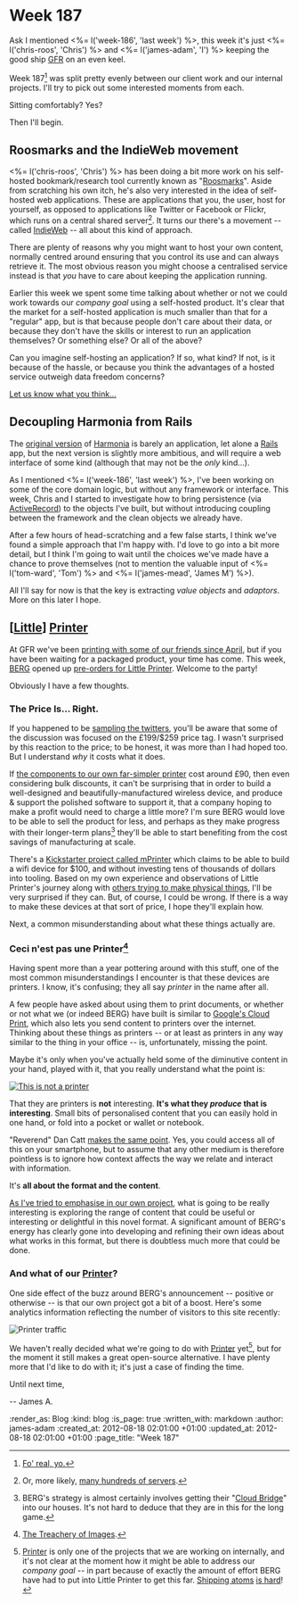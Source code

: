 Week 187
========

Ask I mentioned <%= l('week-186', 'last week') %>, this week it's just <%= l('chris-roos', 'Chris') %> and <%= l('james-adam', 'I') %> keeping the good ship [GFR](/) on an even keel.

Week 187[^187] was split pretty evenly between our client work and our internal projects. I'll try to pick out some interested moments from each.

[^187]: [Fo' real, yo.](http://en.wikipedia.org/wiki/187_(slang) "We is killaz!")

Sitting comfortably? Yes?

Then I'll begin.


Roosmarks and the IndieWeb movement
------------------

<%= l('chris-roos', 'Chris') %> has been doing a bit more work on his self-hosted bookmark/research tool currently known as "[Roosmarks](http://github.com/chrisroos/roosmarks)". Aside from scratching his own itch, he's also very interested in the idea of self-hosted web applications. These are applications that you, the user, host for yourself, as opposed to applications like Twitter or Facebook or Flickr, which runs on a central shared server[^many-servers]. It turns our there's a movement -- called [IndieWeb](http://indiewebcamp.com/Main_Page) -- all about this kind of approach.

[^many-servers]: Or, more likely, [many hundreds of servers](http://gizmodo.com/5632095/justin-bieber-has-dedicated-servers-at-twitter).

There are plenty of reasons why you might want to host your own content, normally centred around ensuring that you control its use and can always retrieve it. The most obvious reason you might choose a centralised service instead is that *you* have to care about keeping the application running.

Earlier this week we spent some time talking about whether or not we could work towards our _company goal_ using a self-hosted product. It's clear that the market for a self-hosted application is much smaller than that for a "regular" app, but is that because people don't care about their data, or because they don't have the skills or interest to run an application themselves? Or something else? Or all of the above?

Can you imagine self-hosting an application? If so, what kind? If not, is it because of the hassle, or because you think the advantages of a hosted service outweigh data freedom concerns?

[Let us know what you think...](#comments)


Decoupling Harmonia from Rails
-------

The [original version](http://github.com/freerange/harmonia) of [Harmonia][] is barely an application, let alone a [Rails](http://rubyonrails.org) app, but the next version is slightly more ambitious, and will require a web interface of some kind (although that may not be the *only* kind...).

As I mentioned <%= l('week-186', 'last week') %>, I've been working on some of the core domain logic, but without any framework or interface. This week, Chris and I started to investigate how to bring persistence (via [ActiveRecord](http://ar.rubyonrails.org/)) to the objects I've built, but without introducing coupling between the framework and the clean objects we already have.

After a few hours of head-scratching and a few false starts, I think we've found a simple approach that I'm happy with. I'd love to go into a bit more detail, but I think I'm going to wait until the choices we've made have a chance to prove themselves (not to mention the valuable input of <%= l('tom-ward', 'Tom') %> and <%= l('james-mead', 'James M') %>).

All I'll say for now is that the key is extracting _value objects_ and _adaptors_. More on this later I hope.


[[Little](http://bergcloud.com/littleprinter/)] [Printer][gfr-printer]
-------

At GFR we've been [printing with some of our friends since April][hello-printer], but if you have been waiting for a packaged product, your time has come. This week, [BERG](http://berglondon.com) opened up [pre-orders for Little Printer](http://uk-shop.bergcloud.com/). Welcome to the party!

Obviously I have a few thoughts.


### The Price Is... Right.

If you happened to be [sampling the twitters](https://twitter.com/#!/search/little%20printer), you'll be aware that some of the discussion was focused on the £199/$259 price tag. I wasn't surprised by this reaction to the price; to be honest, it was more than I had hoped too. But I understand _why_ it costs what it does.

If [the components to our own far-simpler printer](https://github.com/freerange/printer/wiki/Component-list) cost around £90, then even considering bulk discounts, it can't be surprising that in order to build a well-designed and beautifully-manufactured wireless device, and produce & support the polished software to support it, that a company hoping to make a profit would need to charge a little more? I'm sure BERG would love to be able to sell the product for less, and perhaps as they make progress with their longer-term plans[^berg-plan] they'll be able to start benefiting from the cost savings of manufacturing at scale.

[^berg-plan]: BERG's strategy is almost certainly involves getting their "[Cloud Bridge](http://bergcloud.com/littleprinter/#the-bridge)" into our houses. It's not hard to deduce that they are in this for the long game.

There's a [Kickstarter project called mPrinter](http://www.kickstarter.com/projects/1953425088/mprinter-an-analog-printer-for-a-digital-world) which claims to be able to build a wifi device for $100, and without investing tens of thousands of dollars into tooling. Based on my own experience and observations of Little Printer's journey along with [others trying to make physical things](http://rodcorp.typepad.com/rodcorp/2012/08/small-hello-to-little-printer.html), I'll be very surprised if they can. But, of course, I could be wrong. If there is a way to make these devices at that sort of price, I hope they'll explain how.

Next, a common misunderstanding about what these things actually are.

### Ceci n'est pas une Printer[^pipe]

[^pipe]: [The Treachery of Images](http://en.wikipedia.org/wiki/The_Treachery_of_Images).

Having spent more than a year pottering around with this stuff, one of the most common misunderstandings I encounter is that these devices are printers. I know, it's confusing; they all say _printer_ in the name after all.

A few people have asked about using them to print documents, or whether or not what we (or indeed BERG) have built is similar to [Google's Cloud Print](http://www.google.com/cloudprint/), which also lets you send content to printers over the internet. Thinking about these things as printers -- or at least as printers in any  way similar to the thing in your office -- is, unfortunately, missing the point.

Maybe it's only when you've actually held some of the diminutive content in your hand, played with it, that you really understand what the point is:

[![This is not a printer](/images/blog/this-is-not-a-printer-small.jpg)](/images/blog/this-is-not-a-printer.jpg)

That they are printers is **not** interesting. **It's what they *produce* that is interesting**. Small bits of personalised content that you can easily hold in one hand, or fold into a pocket or wallet or notebook.

"Reverend" Dan Catt [makes the same point](http://revdancatt.com/2012/08/15/why-the-little-printer-is-good-aka-someone-on-the-internet-is-wrong-a-response/). Yes, you could access all of this on your smartphone, but to assume that any other medium is therefore pointless is to ignore how context affects the way we relate and interact with information.

It's **all about the format and the content**.

[As I've tried to emphasise in our own project](https://github.com/freerange/printer/wiki/Building-content-services), what is going to be really interesting is exploring the range of content that could be useful or interesting or delightful in this novel format. A significant amount of BERG's energy has clearly gone into developing and refining their own ideas about what works in this format, but there is doubtless much more that could be done.


### And what of our [Printer][gfr-printer]?

One side effect of the buzz around BERG's announcement -- positive or otherwise -- is that our own project got a bit of a boost. Here's some analytics information reflecting the number of visitors to this site recently:

![Printer traffic](/images/blog/printer-traffic.png)

We haven't really decided what we're going to do with [Printer][gfr-printer] yet[^printer-plans], but for the moment it still makes a great open-source alternative. I have plenty more that I'd like to do with it; it's just a case of finding the time.

Until next time,

-- James A.

[^printer-plans]: [Printer][gfr-printer] is only one of the projects that we are working on internally, and it's not clear at the moment how it might be able to address our _company goal_ -- in part because of exactly the amount of effort BERG have had to put into Little Printer to get this far. [Shipping atoms](https://twitter.com/freerange/status/235324391406329856) [is hard](http://berglondon.com/blog/2011/03/15/three-cheers-for-plumen-design-of-the-year/)!



[gfr-printer]: https://exciting.io/printer/
[hello-printer]: https://exciting.io/2012/04/12/hello-printer/
[Harmonia]: http://exciting.io/harmonia

:render_as: Blog
:kind: blog
:is_page: true
:written_with: markdown
:author: james-adam
:created_at: 2012-08-18 02:01:00 +01:00
:updated_at: 2012-08-18 02:01:00 +01:00
:page_title: "Week 187"
